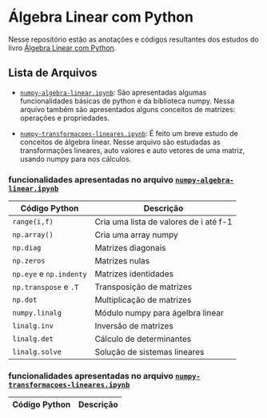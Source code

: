 # Álgebra Linear com Python

Nesse repositório estão as anotações e códigos resultantes dos estudos do livro [Álgebra Linear com Python](https://www.amazon.com.br/%C3%81lgebra-Linear-com-Python-principais-ebook/dp/B07FNWM2P8/ref=sr_1_1?__mk_pt_BR=%C3%85M%C3%85%C5%BD%C3%95%C3%91&dchild=1&keywords=algebra+linear+com+python&qid=1616851195&sr=8-1). 

## Lista de Arquivos

* [`numpy-algebra-linear.ipynb`](https://github.com/ell3a/estudos-python/blob/main/numpy-algebra-linear/numpy-algebra-linear.ipynb): São apresentadas algumas funcionalidades básicas de python e da biblioteca numpy. Nessa arquivo também são apresentados alguns conceitos de matrizes: operações e propriedades.

* [`numpy-transformacoes-lineares.ipynb`](https://github.com/ell3a/estudos-python/blob/main/numpy-algebra-linear/numpy-transformacoes-lineares.ipynb): É feito um breve estudo de conceitos de álgebra linear. Nesse arquivo são estudadas as transformações lineares, auto valores e auto vetores de uma matriz, usando numpy para nos cálculos.

### funcionalidades apresentadas no arquivo [`numpy-algebra-linear.ipynb`](https://github.com/ell3a/estudos-python/blob/main/numpy-algebra-linear/numpy-algebra-linear.ipynb)

Código Python       | Descrição
--------------------|----------
`range(i,f)`        | Cria uma lista de valores de i até f-1
`np.array()`        | Cria uma array numpy
`np.diag`           | Matrizes diagonais
`np.zeros`          | Matrizes nulas
`np.eye` e `np.indenty` | Matrizes identidades
`np.transpose` e `.T` | Transposição de matrizes
`np.dot`            | Multiplicação de matrizes
`numpy.linalg`      | Módulo numpy para ágelbra linear
`linalg.inv`        | Inversão de matrizes
`linalg.det`        | Cálculo de determinantes
`linalg.solve`      | Solução de sistemas lineares

### funcionalidades apresentadas no arquivo [`numpy-transformacoes-lineares.ipynb`](https://github.com/ell3a/estudos-python/blob/main/numpy-algebra-linear/numpy-transformacoes-lineares.ipynb)

Código Python       | Descrição
--------------------|----------
